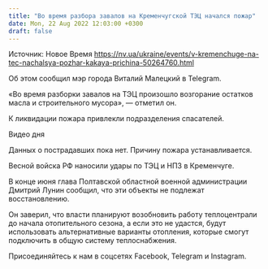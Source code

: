 ```yaml
---
title: "Во время разбора завалов на Кременчугской ТЭЦ начался пожар"
date: Mon, 22 Aug 2022 12:03:00 +0300
draft: false
---
```

Источник: Новое Время https://nv.ua/ukraine/events/v-kremenchuge-na-tec-nachalsya-pozhar-kakaya-prichina-50264760.html


 Об этом сообщил мэр города Виталий Малецкий в Telegram.

«Во время разборки завалов на ТЭЦ произошло возгорание остатков масла и строительного мусора», — отметил он.

К ликвидации пожара привлекли подразделения спасателей.

 Видео дня   

Данных о пострадавших пока нет. Причину пожара устанавливается.

Весной войска РФ наносили удары по ТЭЦ и НПЗ в Кременчуге.

В конце июня глава Полтавской областной военной администрации Дмитрий Лунин сообщил, что эти объекты не подлежат восстановлению.

Он заверил, что власти планируют возобновить работу теплоцентрали до начала отопительного сезона, а если это не удастся, будут использовать альтернативные варианты отопления, которые смогут подключить в общую систему теплоснабжения.

Присоединяйтесь к нам в соцсетях Facebook, Telegram и Instagram.
